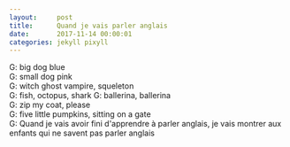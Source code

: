```yaml
---
layout:     post
title:      Quand je vais parler anglais
date:       2017-11-14 00:00:01
categories: jekyll pixyll
---
```


G: big dog blue  
G: small dog pink  
G: witch ghost vampire, squeleton  
G: fish, octopus, shark
G: ballerina, ballerina  
G: zip my coat, please  
G: five little pumpkins, sitting on a gate  
G: Quand je vais avoir fini d'apprendre à parler anglais, je vais montrer aux enfants qui ne savent pas parler anglais  


  
